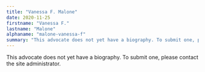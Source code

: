 ```yaml
---
title: "Vanessa F. Malone"
date: 2020-11-25
firstname: "Vanessa F."
lastname: "Malone"
alphaname: "malone-vanessa-f"
summary: "This advocate does not yet have a biography. To submit one, please contact the site administrator."
---
```

This advocate does not yet have a biography. To submit one, please contact the site administrator.

